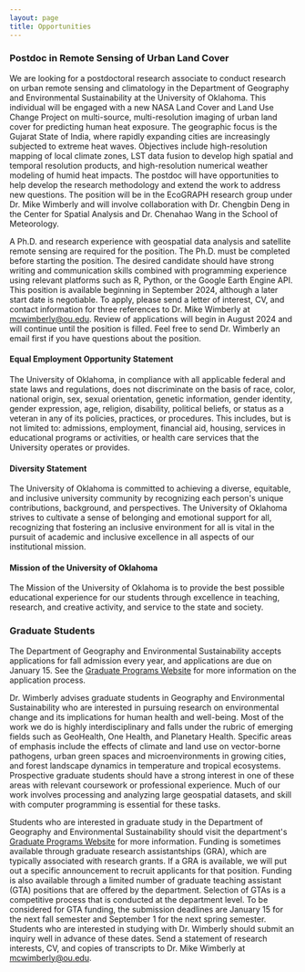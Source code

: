 ```yaml
---
layout: page
title: Opportunities
---
```

### Postdoc in Remote Sensing of Urban Land Cover
We are looking for a postdoctoral research associate to conduct research on urban remote sensing and climatology in the Department of Geography and Environmental Sustainability at the University of Oklahoma. This individual will be engaged with a new NASA Land Cover and Land Use Change Project on multi-source, multi-resolution imaging of urban land cover for predicting human heat exposure. The geographic focus is the Gujarat State of India, where rapidly expanding cities are increasingly subjected to extreme heat waves. Objectives include high-resolution mapping of local climate zones, LST data fusion to develop high spatial and temporal resolution products, and high-resolution numerical weather modeling of humid heat impacts. The postdoc will have opportunities to help develop the research methodology and extend the work to address new questions. The position will be in the EcoGRAPH research group under Dr. Mike Wimberly and will involve collaboration with Dr. Chengbin Deng in the Center for Spatial Analysis and Dr. Chenahao Wang in the School of Meteorology.

A Ph.D. and research experience with geospatial data analysis and satellite remote sensing are required for the position. The Ph.D. must be completed before starting the position. The desired candidate should have strong writing and communication skills combined with programming experience using relevant platforms such as R, Python, or the Google Earth Engine API. This position is available beginning in September 2024, although a later start date is negotiable. To apply, please send a letter of interest, CV, and contact information for three references to Dr. Mike Wimberly at mcwimberly@ou.edu. Review of applications will begin in August 2024 and will continue until the position is filled. Feel free to send Dr. Wimberly an email first if you have questions about the position.

#### Equal Employment Opportunity Statement
The University of Oklahoma, in compliance with all applicable federal and state laws and regulations, does not discriminate on the basis of race, color, national origin, sex, sexual orientation, genetic information, gender identity, gender expression, age, religion, disability, political beliefs, or status as a veteran in any of its policies, practices, or procedures. This includes, but is not limited to:  admissions, employment, financial aid, housing, services in educational programs or activities, or health care services that the University operates or provides.

#### Diversity Statement 
The University of Oklahoma is committed to achieving a diverse, equitable, and inclusive university community by recognizing each person's unique contributions, background, and perspectives. The University of Oklahoma strives to cultivate a sense of belonging and emotional support for all, recognizing that fostering an inclusive environment for all is vital in the pursuit of academic and inclusive excellence in all aspects of our institutional mission.

#### Mission of the University of Oklahoma
The Mission of the University of Oklahoma is to provide the best possible educational experience for our students through excellence in teaching, research, and creative activity, and service to the state and society.


### Graduate Students
The Department of Geography and Environmental Sustainability accepts applications for fall admission every year, and applications are due on January 15. See the [Graduate Programs Website](https://www.ou.edu/ags/geography/degree-programs/graduate-program) for more information on the application process.

Dr. Wimberly advises graduate students in Geography and Environmental Sustainability who are interested in pursuing research on environmental change and its implications for human health and well-being. Most of the work we do is highly interdisciplinary and falls under the rubric of emerging fields such as GeoHealth, One Health, and Planetary Health. Specific areas of emphasis include the effects of climate and land use on vector-borne pathogens, urban green spaces and microenvironments in growing cities,  and forest landscape dynamics in temperature and tropical ecosystems. Prospective graduate students should have a strong interest in one of these areas with relevant coursework or professional experience. Much of our work involves processing and analyzing large geospatial datasets, and skill with computer programming is essential for these tasks. 

Students who are interested in graduate study in the Department of Geography and Environmental Sustainability should visit the department's [Graduate Programs Website](https://www.ou.edu/ags/geography/degree-programs/graduate-program) for more information. Funding is sometimes available through graduate research assistantships (GRA), which are typically associated with research grants. If a GRA is available, we will put out a specific announcement to recruit applicants for that position. Funding is also  available through a limited number of graduate teaching assistant (GTA) positions that are offered by the department. Selection of GTAs is a competitive process that is conducted at the department level. To be considered for GTA funding, the submission deadlines are January 15 for the next fall semester and September 1 for the next spring semester. Students who are interested in studying with Dr. Wimberly should submit an inquiry well in advance of these dates. Send a statement of research interests, CV, and copies of transcripts to Dr. Mike Wimberly at mcwimberly@ou.edu. 


